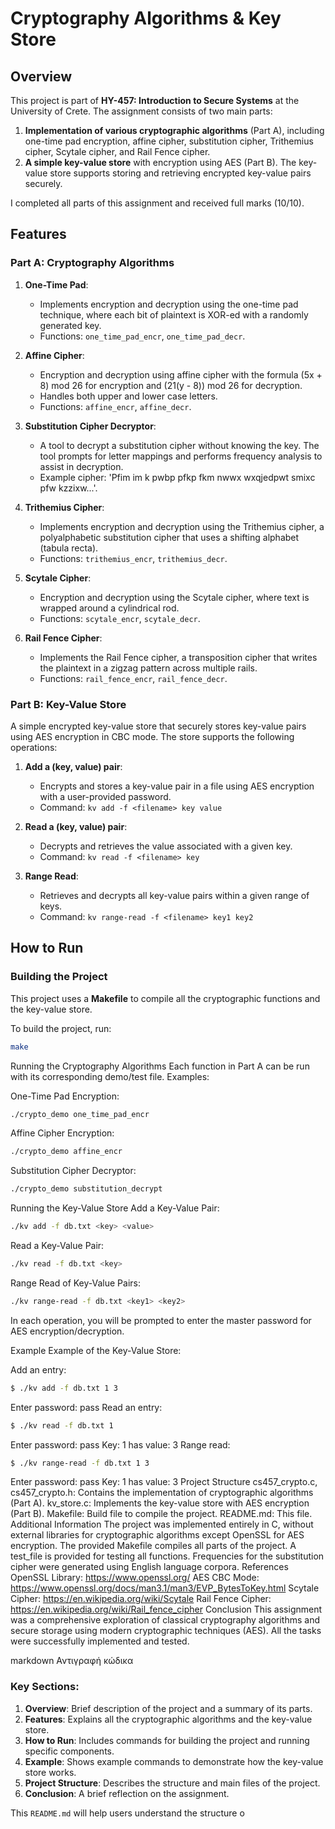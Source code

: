 # Cryptography Algorithms & Key Store

## Overview
This project is part of **HY-457: Introduction to Secure Systems** at the University of Crete. The assignment consists of two main parts:
1. **Implementation of various cryptographic algorithms** (Part A), including one-time pad encryption, affine cipher, substitution cipher, Trithemius cipher, Scytale cipher, and Rail Fence cipher.
2. **A simple key-value store** with encryption using AES (Part B). The key-value store supports storing and retrieving encrypted key-value pairs securely.

I completed all parts of this assignment and received full marks (10/10).

## Features

### Part A: Cryptography Algorithms

1. **One-Time Pad**:
   - Implements encryption and decryption using the one-time pad technique, where each bit of plaintext is XOR-ed with a randomly generated key.
   - Functions: `one_time_pad_encr`, `one_time_pad_decr`.

2. **Affine Cipher**:
   - Encryption and decryption using affine cipher with the formula (5x + 8) mod 26 for encryption and (21(y - 8)) mod 26 for decryption.
   - Handles both upper and lower case letters.
   - Functions: `affine_encr`, `affine_decr`.

3. **Substitution Cipher Decryptor**:
   - A tool to decrypt a substitution cipher without knowing the key. The tool prompts for letter mappings and performs frequency analysis to assist in decryption.
   - Example cipher: 'Pfim im k pwbp pfkp fkm nwwx wxqjedpwt smixc pfw kzzixw...'.

4. **Trithemius Cipher**:
   - Implements encryption and decryption using the Trithemius cipher, a polyalphabetic substitution cipher that uses a shifting alphabet (tabula recta).
   - Functions: `trithemius_encr`, `trithemius_decr`.

5. **Scytale Cipher**:
   - Encryption and decryption using the Scytale cipher, where text is wrapped around a cylindrical rod.
   - Functions: `scytale_encr`, `scytale_decr`.

6. **Rail Fence Cipher**:
   - Implements the Rail Fence cipher, a transposition cipher that writes the plaintext in a zigzag pattern across multiple rails.
   - Functions: `rail_fence_encr`, `rail_fence_decr`.

### Part B: Key-Value Store
A simple encrypted key-value store that securely stores key-value pairs using AES encryption in CBC mode. The store supports the following operations:

1. **Add a (key, value) pair**:
   - Encrypts and stores a key-value pair in a file using AES encryption with a user-provided password.
   - Command: `kv add -f <filename> key value`

2. **Read a (key, value) pair**:
   - Decrypts and retrieves the value associated with a given key.
   - Command: `kv read -f <filename> key`

3. **Range Read**:
   - Retrieves and decrypts all key-value pairs within a given range of keys.
   - Command: `kv range-read -f <filename> key1 key2`

## How to Run

### Building the Project
This project uses a **Makefile** to compile all the cryptographic functions and the key-value store.

To build the project, run:
```bash
make
```
Running the Cryptography Algorithms
Each function in Part A can be run with its corresponding demo/test file. Examples:

One-Time Pad Encryption:

```bash
./crypto_demo one_time_pad_encr
```
Affine Cipher Encryption:

```bash
./crypto_demo affine_encr
```
Substitution Cipher Decryptor:

```bash
./crypto_demo substitution_decrypt
```
Running the Key-Value Store
Add a Key-Value Pair:

```bash
./kv add -f db.txt <key> <value>

```
Read a Key-Value Pair:

```bash
./kv read -f db.txt <key>
```
Range Read of Key-Value Pairs:

```bash
./kv range-read -f db.txt <key1> <key2>
```
In each operation, you will be prompted to enter the master password for AES encryption/decryption.

Example
Example of the Key-Value Store:

Add an entry:

```bash
$ ./kv add -f db.txt 1 3
```
Enter password: pass
Read an entry:

```bash
$ ./kv read -f db.txt 1
```
Enter password: pass
Key: 1 has value: 3
Range read:

```bash
$ ./kv range-read -f db.txt 1 3
```
Enter password: pass
Key: 1 has value: 3
Project Structure
cs457_crypto.c, cs457_crypto.h: Contains the implementation of cryptographic algorithms (Part A).
kv_store.c: Implements the key-value store with AES encryption (Part B).
Makefile: Build file to compile the project.
README.md: This file.
Additional Information
The project was implemented entirely in C, without external libraries for cryptographic algorithms except OpenSSL for AES encryption.
The provided Makefile compiles all parts of the project.
A test_file is provided for testing all functions.
Frequencies for the substitution cipher were generated using English language corpora.
References
OpenSSL Library: https://www.openssl.org/
AES CBC Mode: https://www.openssl.org/docs/man3.1/man3/EVP_BytesToKey.html
Scytale Cipher: https://en.wikipedia.org/wiki/Scytale
Rail Fence Cipher: https://en.wikipedia.org/wiki/Rail_fence_cipher
Conclusion
This assignment was a comprehensive exploration of classical cryptography algorithms and secure storage using modern cryptographic techniques (AES). All the tasks were successfully implemented and tested.

markdown
Αντιγραφή κώδικα

### Key Sections:
1. **Overview**: Brief description of the project and a summary of its parts.
2. **Features**: Explains all the cryptographic algorithms and the key-value store.
3. **How to Run**: Includes commands for building the project and running specific components.
4. **Example**: Shows example commands to demonstrate how the key-value store works.
5. **Project Structure**: Describes the structure and main files of the project.
6. **Conclusion**: A brief reflection on the assignment.

This `README.md` will help users understand the structure o
